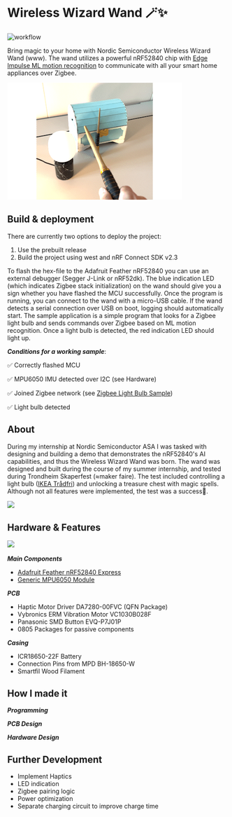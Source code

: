 # Wireless Wizard Wand 🪄✨
![workflow](https://github.com/tordnat/wireless-wizard-wand/actions/workflows/build.yml/badge.svg)

Bring magic to your home with Nordic Semiconductor Wireless Wizard Wand (www). The wand utilizes a powerful nRF52840 chip with [Edge Impulse ML motion recognition](https://studio.edgeimpulse.com/public/181284/latest) to communicate with all your smart home appliances over Zigbee. 

![demo-gif](documentation/www-loop.gif)

## Build & deployment

There are currently two options to deploy the project:
1. Use the prebuilt release
2. Build the project using west and nRF Connect SDK v2.3

To flash the hex-file to the Adafruit Feather nRF52840 you can use an external debugger (Segger J-Link or nRF52dk).
The blue indication LED (which indicates Zigbee stack initialization) on the wand should give you a sign whether you have flashed the MCU successfully.
Once the program is running, you can connect to the wand with a micro-USB cable. If the wand detects a serial connection over USB on boot, logging should automatically start. 
The sample application is a simple program that looks for a Zigbee light bulb and sends commands over Zigbee based on ML motion recognition. Once a light bulb is detected, the
red indication LED should light up.

***Conditions for a working sample***:

✅ Correctly flashed MCU

✅ MPU6050 IMU detected over I2C (see Hardware)

✅ Joined Zigbee network (see [Zigbee Light Bulb Sample](https://developer.nordicsemi.com/nRF_Connect_SDK/doc/latest/nrf/samples/zigbee/network_coordinator/README.html))

✅ Light bulb detected

## About

During my internship at Nordic Semiconductor ASA I was tasked with designing and building a demo that demonstrates the nRF52840's AI capabilities, and thus the Wireless Wizard Wand was born.
The wand was designed and built during the course of my summer internship, and tested during Trondheim Skaperfest (≈maker faire). The test included controlling a light bulb ([IKEA Trådfri](https://www.ikea.com/no/no/p/tradfri-led-paere-e27-470-lumen-smart-kan-dimmes-tradlost-varmhvit-til-kaldhvit-tubeformet-90461916/)) and unlocking a treasure chest
with magic spells. Although not all features were implemented, the test was a success🥳. 


<img src="https://github.com/tordnat/wireless-wizard-wand/blob/documentation/documentation/www-closeup.png" width="300" /> 

## Hardware & Features



<img src="https://github.com/tordnat/wireless-wizard-wand/blob/documentation/documentation/www-3d-pcb.png" width="300" /> 

***Main Components***
- [Adafruit Feather nRF52840 Express](https://www.adafruit.com/product/4062#description)
- [Generic MPU6050 Module](https://components101.com/sensors/mpu6050-module)

***PCB***
- Haptic Motor Driver DA7280-00FVC (QFN Package)
- Vybronics ERM Vibration Motor VC1030B028F
- Panasonic SMD Button EVQ-P7J01P
- 0805 Packages for passive components

***Casing***
- ICR18650-22F Battery
- Connection Pins from MPD BH-18650-W
- Smartfil Wood Filament

## How I made it

***Programming***

***PCB Design***

***Hardware Design***

## Further Development

- Implement Haptics
- LED indication
- Zigbee pairing logic
- Power optimization
- Separate charging circuit to improve charge time

